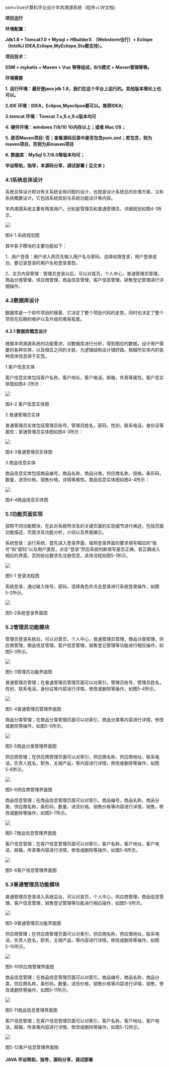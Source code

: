 ssm+Vue计算机毕业设计羊肉溯源系统（程序+LW文档）

**项目运行**

**环境配置：**

**Jdk1.8 + Tomcat7.0 + Mysql + HBuilderX** **（Webstorm也行）+ Eclispe（IntelliJ
IDEA,Eclispe,MyEclispe,Sts都支持）。**

**项目技术：**

**SSM + mybatis + Maven + Vue** **等等组成，B/S模式 + Maven管理等等。**

**环境需要**

**1.** **运行环境：最好是java jdk 1.8，我们在这个平台上运行的。其他版本理论上也可以。**

**2.IDE** **环境：IDEA，Eclipse,Myeclipse都可以。推荐IDEA;**

**3.tomcat** **环境：Tomcat 7.x,8.x,9.x版本均可**

**4.** **硬件环境：windows 7/8/10 1G内存以上；或者 Mac OS；**

**5.** **是否Maven项目: 否；查看源码目录中是否包含pom.xml；若包含，则为maven项目，否则为非maven项目**

**6.** **数据库：MySql 5.7/8.0等版本均可；**

**毕设帮助，指导，本源码分享，调试部署** **(** **见文末** **)**

### 4.1系统总体设计

系统总体设计即对有关系统全局问题的设计，也就是设计系统总的处理方案，又称系统概要设计。它包括系统规划与系统功能设计等内容。

羊肉溯源系统主要有两类用户。分别是管理员和普通管理员，详细规划如图4-1所示。

![](./res/923e0207d01646b1985d74fffec4b41c.png)

图4-1 系统规划图

其中各子模块的主要功能如下：

1、用户登录：用户进入网页先输入用户名与密码，选择权限登录，用户登录成功，要记录登录的用户名和登录类型。

2、主页内容管理：管理员登录以后，可以对首页，个人中心，普通管理员管理，商品分类管理，供应商管理，商品信息管理，客户信息管理，销售登记管理进行详细操作。

### 4.2数据库设计

数据库是一个软件项目的根基，它决定了整个项目代码的走势，同时也决定了整个项目在后期的维护以及升级的难易程度。

#### 4.2.1 数据库概念设计

根据羊肉溯源系统的功能需求，对数据库进行分析，得到相应的数据，设计用户需要的各种实体，以及相互之间的关联，为逻辑结构设计铺好路。根据所实体内的各种具体信息得于实现。

1.客户信息实体

客户信息实体包括客户名称，客户地址，客户电话，邮箱，传真等属性。客户息实体图如图4-2所示：

![](./res/c8428411d64e4b9f90d0a6e070ccd0cb.png)

图4-2.客户信息实体图

2.普通管理员实体

普通管理员实体包括管理员账号，管理员姓名，密码，性别，联系电话，身份证等属性；普通管理员实体图如图4-3所示：

![](./res/9f597e7ca4fe461f8d308ca0b02db597.png)

图4-3普通管理员实体图

3.商品信息实体

商品信息实体包括商品编号，商品名称，商品分类，供应商名称，规格，条形码，数量，进货价格，销售价格，详情等属性。商品信息实体图如图4-4所示：

![](./res/5f9bf4a7e9084bab8aaa16d96886a65f.png)

图4-4商品信息实体图

### 5.1功能页面实现

按照不同功能模块，在此对系统所涉及的关键页面的实现细节进行阐述，包括页面功能描述，页面涉及功能分析，介绍以及界面展示。

系统登录：运行系统，首先进入登录界面，按照登录界面的要求填写相应的“账号”和“密码”以及用户类型，点击“登录”然后系统判断填写是否正确，若正确进入相应的界面，否则给出要求先注册信息。具体流程如图5-1所示。

![](./res/d01b1512086d42d0a36ca255c0b39b9a.png)

图5-1 登录流程图

系统登录，通过输入账号，密码，选择角色并点击登录进行系统登录操作，如图5-2所示。

![](./res/1df742e539d146efa544dab2e3d7b7ca.png)

图5-2系统登录界面图

### 5.2管理员功能模块

管理员登录系统后，可以对首页，个人中心，普通管理员管理，商品分类管理，供应商管理，商品信息管理，客户信息管理，销售登记管理等功能进行相应操作，如图5-3所示。

![](./res/a5705755606544f8a836028b82821907.png)

图5-3管理员功能界面图

普通管理员管理；在普通管理员管理页面可以对索引，管理员账号，管理员姓名，性别，联系电话，身份证等内容进行详情，修改或删除等操作，如图5-4所示。

![](./res/eeba02d5fa234087875492b68d8c791b.png)

图5-4普通管理员管理界面图

商品分类管理；在商品分类管理页面可以对索引，商品分类等内容进行详情，修改或删除等操作，如图5-5所示。

![](./res/44c0401ad5a44bcdb73582f60ac9e79c.png)

图5-5商品分类管理界面图

供应商管理；在供应商管理页面可以对索引，供应商名称，供应商地址，联系电话，负责人姓名，职务，主销产品，等内容进行详情，修改或删除等操作，如图5-6所示。

![](./res/a0f1e3151c094032b4900c6b8f1bc728.png)

图5-6供应商管理界面图

商品信息管理；在商品信息管理页面可以对索引，商品编号，商品名称，商品分类，供应商名称，条形码，数量，进货价格，销售价格等内容进行详情，销售，修改或删除等操作，如图5-7所示。

![](./res/d32afc5bf0fc4b94aadc6b0584c8c852.png)

图5-7商品信息管理界面图

客户信息管理；在客户信息管理页面可以对索引，客户名称，客户地址，客户电话，邮箱，传真等内容进行详情，修改或删除等操作，如图5-8所示。

![](./res/2401419335b84937bd1b0bb56296d439.png)

图5-8客户信息管理界面图

### 5.3普通管理员功能模块

普通管理员登录进入系统后台，可以对首页，个人中心，供应商管理，商品信息管理，客户信息管理，销售登记管理等功能进行相应操作，如图5-9所示。

![](./res/7f0e701f52e245f7b6b1c1c202873759.png)

图5-9普通管理员功能界面图

供应商管理；在供应商管理页面可以对索引，供应商名称，供应商地址，联系电话，负责人姓名，职务，主销产品，等内容进行详情，修改或删除等操作，如图5-10所示。

![](./res/4b3691e2462d47ba9dc023ec4037402c.png)

图5-10供应商管理界面图

商品信息管理；在商品信息管理页面可以对索引，商品编号，商品名称，商品分类，供应商名称，条形码，数量，进货价格，销售价格等内容进行详情，销售，修改或删除等操作，如图5-11所示。

![](./res/6c53126f6b434e2e86c026d602af2efc.png)

图5-11商品信息管理界面图

客户信息管理；在客户信息管理页面可以对索引，客户名称，客户地址，客户电话，邮箱，传真等内容进行详情，修改或删除等操作，如图5-12所示。

![](./res/d0ca85b10346491ab4f6827416eb685c.png)

图5-12客户信息管理界面图

#### **JAVA** **毕设帮助，指导，源码分享，调试部署**

